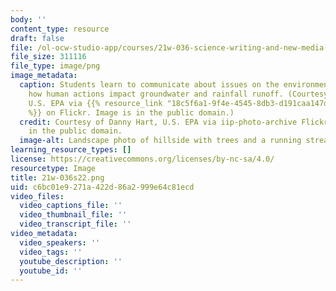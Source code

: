 ```yaml
---
body: ''
content_type: resource
draft: false
file: /ol-ocw-studio-app/courses/21w-036-science-writing-and-new-media-writing-and-the-environment-spring-2022/21w-036s22.png
file_size: 311116
file_type: image/png
image_metadata:
  caption: Students learn to communicate about issues on the environment, such as
    how human actions impact groundwater and rainfall runoff. (Courtesy of Danny Hart,
    U.S. EPA via {{% resource_link "18c5f6a1-9f4e-4545-8db3-d191caa147d7" "iip-photo-archive"
    %}} on Flickr. Image is in the public domain.)
  credit: Courtesy of Danny Hart, U.S. EPA via iip-photo-archive Flickr. Image is
    in the public domain.
  image-alt: Landscape photo of hillside with trees and a running stream.
learning_resource_types: []
license: https://creativecommons.org/licenses/by-nc-sa/4.0/
resourcetype: Image
title: 21w-036s22.png
uid: c6bc01e9-271a-422d-86a2-999e64c81ecd
video_files:
  video_captions_file: ''
  video_thumbnail_file: ''
  video_transcript_file: ''
video_metadata:
  video_speakers: ''
  video_tags: ''
  youtube_description: ''
  youtube_id: ''
---
```

